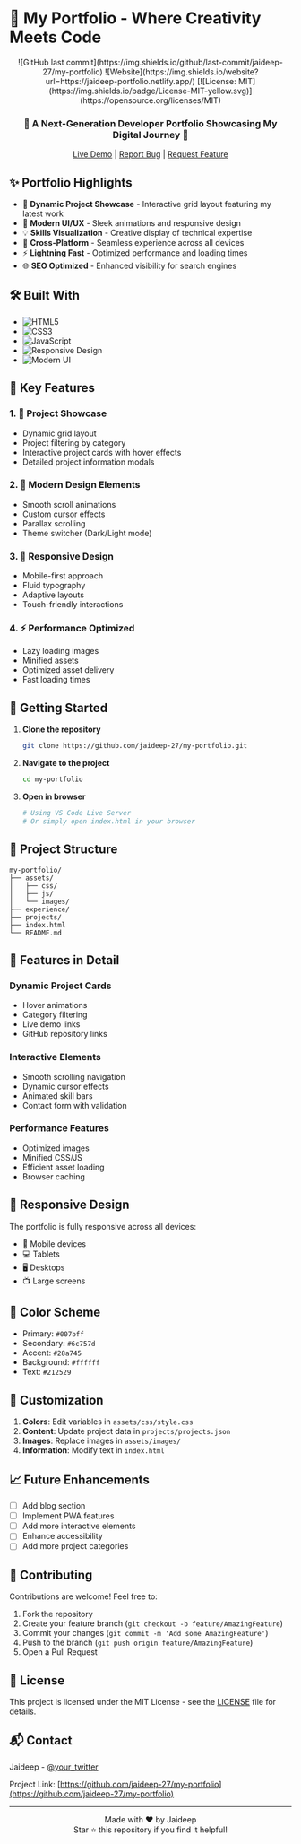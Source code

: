 # 🚀 My Portfolio - Where Creativity Meets Code

<div align="center">
  ![GitHub last commit](https://img.shields.io/github/last-commit/jaideep-27/my-portfolio)
  ![Website](https://img.shields.io/website?url=https://jaideep-portfolio.netlify.app/)
  [![License: MIT](https://img.shields.io/badge/License-MIT-yellow.svg)](https://opensource.org/licenses/MIT)

  <h3>🌟 A Next-Generation Developer Portfolio Showcasing My Digital Journey 🌟</h3>

  [Live Demo](https://jaideep-portfolio.netlify.app/) | [Report Bug](https://github.com/jaideep-27/my-portfolio/issues) | [Request Feature](https://github.com/jaideep-27/my-portfolio/issues)
</div>

## ✨ Portfolio Highlights

- 🎯 **Dynamic Project Showcase** - Interactive grid layout featuring my latest work
- 🎨 **Modern UI/UX** - Sleek animations and responsive design
- 💡 **Skills Visualization** - Creative display of technical expertise
- 📱 **Cross-Platform** - Seamless experience across all devices
- ⚡ **Lightning Fast** - Optimized performance and loading times
- 🌐 **SEO Optimized** - Enhanced visibility for search engines

## 🛠️ Built With

- ![HTML5](https://img.shields.io/badge/HTML5-E34F26?style=flat&logo=html5&logoColor=white)
- ![CSS3](https://img.shields.io/badge/CSS3-1572B6?style=flat&logo=css3&logoColor=white)
- ![JavaScript](https://img.shields.io/badge/JavaScript-F7DF1E?style=flat&logo=javascript&logoColor=black)
- ![Responsive Design](https://img.shields.io/badge/Responsive-Design-blue?style=flat)
- ![Modern UI](https://img.shields.io/badge/Modern-UI-green?style=flat)

## 🎯 Key Features

### 1. 💼 Project Showcase
- Dynamic grid layout
- Project filtering by category
- Interactive project cards with hover effects
- Detailed project information modals

### 2. 🎨 Modern Design Elements
- Smooth scroll animations
- Custom cursor effects
- Parallax scrolling
- Theme switcher (Dark/Light mode)

### 3. 📱 Responsive Design
- Mobile-first approach
- Fluid typography
- Adaptive layouts
- Touch-friendly interactions

### 4. ⚡ Performance Optimized
- Lazy loading images
- Minified assets
- Optimized asset delivery
- Fast loading times

## 🚀 Getting Started

1. **Clone the repository**
   ```bash
   git clone https://github.com/jaideep-27/my-portfolio.git
   ```

2. **Navigate to the project**
   ```bash
   cd my-portfolio
   ```

3. **Open in browser**
   ```bash
   # Using VS Code Live Server
   # Or simply open index.html in your browser
   ```

## 📂 Project Structure

```
my-portfolio/
├── assets/
│   ├── css/
│   ├── js/
│   └── images/
├── experience/
├── projects/
├── index.html
└── README.md
```

## 💫 Features in Detail

### Dynamic Project Cards
- Hover animations
- Category filtering
- Live demo links
- GitHub repository links

### Interactive Elements
- Smooth scrolling navigation
- Dynamic cursor effects
- Animated skill bars
- Contact form with validation

### Performance Features
- Optimized images
- Minified CSS/JS
- Efficient asset loading
- Browser caching

## 📱 Responsive Design

The portfolio is fully responsive across all devices:
- 📱 Mobile devices
- 💻 Tablets
- 🖥️ Desktops
- 📺 Large screens

## 🎨 Color Scheme

- Primary: `#007bff`
- Secondary: `#6c757d`
- Accent: `#28a745`
- Background: `#ffffff`
- Text: `#212529`

## 🔧 Customization

1. **Colors**: Edit variables in `assets/css/style.css`
2. **Content**: Update project data in `projects/projects.json`
3. **Images**: Replace images in `assets/images/`
4. **Information**: Modify text in `index.html`

## 📈 Future Enhancements

- [ ] Add blog section
- [ ] Implement PWA features
- [ ] Add more interactive elements
- [ ] Enhance accessibility
- [ ] Add more project categories

## 🤝 Contributing

Contributions are welcome! Feel free to:

1. Fork the repository
2. Create your feature branch (`git checkout -b feature/AmazingFeature`)
3. Commit your changes (`git commit -m 'Add some AmazingFeature'`)
4. Push to the branch (`git push origin feature/AmazingFeature`)
5. Open a Pull Request

## 📄 License

This project is licensed under the MIT License - see the [LICENSE](LICENSE) file for details.

## 📬 Contact

Jaideep - [@your_twitter](https://twitter.com/your_twitter)

Project Link: [https://github.com/jaideep-27/my-portfolio](https://github.com/jaideep-27/my-portfolio)

---

<div align="center">
  Made with ❤️ by Jaideep
  <br>
  Star ⭐ this repository if you find it helpful!
</div>
